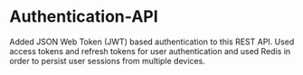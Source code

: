 # Authentication-API
Added JSON Web Token (JWT) based authentication to this REST API. Used access tokens and refresh tokens for user authentication and used Redis in order to persist user sessions from multiple devices.

